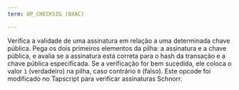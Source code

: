 ```yaml
---
term: OP_CHECKSIG (0XAC)

---
```

Verifica a validade de uma assinatura em relação a uma determinada chave pública. Pega os dois primeiros elementos da pilha: a assinatura e a chave pública, e avalia se a assinatura está correta para o hash da transação e a chave pública especificada. Se a verificação for bem sucedida, ele coloca o valor `1` (verdadeiro) na pilha, caso contrário `0` (falso). Este opcode foi modificado no Tapscript para verificar assinaturas Schnorr.